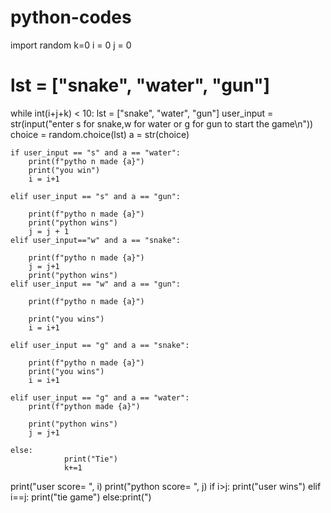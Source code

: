 # python-codes
import random
k=0
i = 0
j = 0
# lst = ["snake", "water", "gun"]
while int(i+j+k) < 10:
    lst = ["snake", "water", "gun"]
    user_input = str(input("enter s for snake,w for water or g for gun to start the game\n"))
    choice = random.choice(lst)
    a = str(choice)

    if user_input == "s" and a == "water":
        print(f"pytho n made {a}")
        print("you win")
        i = i+1

    elif user_input == "s" and a == "gun":

        print(f"pytho n made {a}")
        print("python wins")
        j = j + 1
    elif user_input=="w" and a == "snake":

        print(f"pytho n made {a}")
        j = j+1
        print("python wins")
    elif user_input == "w" and a == "gun":

        print(f"pytho n made {a}")

        print("you wins")
        i = i+1

    elif user_input == "g" and a == "snake":

        print(f"pytho n made {a}")
        print("you wins")
        i = i+1

    elif user_input == "g" and a == "water":
        print(f"python made {a}")

        print("python wins")
        j = j+1

    else:	
    			print("Tie")
    			k+=1
print("user score= ", i)
print("python score= ", j)
if i>j:
	print("user wins")
elif i==j:
	print("tie game")
else:print(")
	

